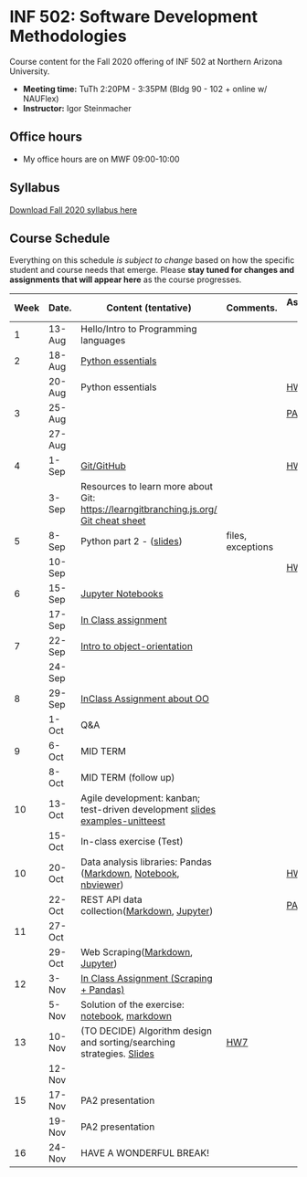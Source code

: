 # INF 502: Software Development Methodologies

Course content for the Fall 2020 offering of INF 502 at Northern Arizona University.

* **Meeting time:** TuTh 2:20PM - 3:35PM (Bldg 90 - 102 + online w/ NAUFlex)
* **Instructor:** Igor Steinmacher

## Office hours
* My office hours are on MWF 09:00-10:00

## Syllabus

[Download Fall 2020 syllabus here](documents/INF502_Syllabus_Steinmacher.pdf)

## Course Schedule
Everything on this schedule *is subject to change* based on how the specific student and course needs that emerge. Please **stay tuned for changes and assignments that will appear here** as the course progresses.

|Week|Date.   | Content (tentative)                                   | Comments.        | Assignments out          | Deadline |
|----|--------|-------------------------------------------------------|------------------|--------------------------|----------|
| 1  | 13-Aug | Hello/Intro to Programming languages                  |                  |                          |          |
| 2  | 18-Aug | [Python essentials](slides/Python_ready_set_go.pdf)   |                  |                          |          |
|    | 20-Aug |  Python essentials                                    |                  | [HW1](assignments/01_basicPython.md) ||
| 3  | 25-Aug |                                                       |                  | [PA1](assignments/pa01.md)|                                   |
|    | 27-Aug |                           |                  |                    |  |
| 4  |  1-Sep | [Git/GitHub](slides/lectureGit.pdf)                   |                  |[HW2](assignments/02_git.md)                           | HW1         |
|    |  3-Sep | Resources to learn more about Git: https://learngitbranching.js.org/ <br> [Git cheat sheet](https://ndpsoftware.com/git-cheatsheet.html)                                                     |                          |         |
| 5  |  8-Sep | Python part 2 - ([slides](slides/Python_class2.pdf))  | files, exceptions|                          |        HW2 |
|    | 10-Sep |               |                  |[HW3/4](assignments/03_dictionary_list.md)|    |
| 6  | 15-Sep | [Jupyter Notebooks](slides/Jupyter.md)                |                  |                          |          |
|    | 17-Sep | [In Class assignment](assignments/inClassSept10.md)   |                  |                          |          |
| 7  | 22-Sep | [Intro to object-orientation](notebooks/ObjectOrientation.ipynb) |       |                          |          |
|    | 24-Sep |                                                       |                  |                          | HW3/4    |
| 8  | 29-Sep | [InClass Assignment about OO](assignments/inClassSept29.md) |            |                          |          |
|    |  1-Oct | Q&A                                                   |                  |                          |          |
| 9  |  6-Oct | MID TERM                                              |                  |                          |          |
|    |  8-Oct | MID TERM (follow up)                                  |                  |                          |   PA1    |
| 10 | 13-Oct | Agile development: kanban; test-driven development [slides](slides/Agile.pdf) [examples-unitteest](examples/unittest.zip)|  |
|    | 15-Oct | In-class exercise (Test)                              |                  |                          |          |
| 10 | 20-Oct | Data analysis libraries: Pandas ([Markdown](notebooks/PandasKickoff/PandasKickoff.md), [Notebook](notebooks/PandasKickoff.ipynb), [nbviewer](https://nbviewer.jupyter.org/github/igorsteinmacher/INF502-Fall2019/blob/master/notebooks/PandasKickoff.ipynb)) |   |[HW6](assignments/HW6_pandas.md)|    |
|    | 22-Oct | REST API data collection([Markdown](notebooks/REST_APIs.md), [Jupyter](notebooks/REST_APIs.ipynb))||[PA2](assignments/PA2.md) ||
| 11 | 27-Oct |                                                       |                  |                         |           |
|    | 29-Oct | Web Scraping([Markdown](notebooks/BeautifulSoup.md), [Jupyter](notebooks/BeautifulSoup.ipynb))  || | HW6       |
| 12 |  3-Nov | [In Class Assignment (Scraping + Pandas)](assignments/inClassNov03.md)|  |                          |          |
|    |  5-Nov | Solution of the exercise: [notebook](assignments/Scraping_Pandas_inClass.ipynb), [markdown](assignments/Scraping_Pandas_inClass.md)| | | |
| 13 | 10-Nov | (TO DECIDE) Algorithm design and sorting/searching strategies. [Slides](slides/AlgorithmicStrategies.pdf) |[HW7](assignments/HW7.md)| |
|    | 12-Nov |                                                       |                  |                          |   HW7    |
| 15 | 17-Nov | PA2 presentation                                      |                  |                          |    PA2   |
|    | 19-Nov | PA2 presentation                                      |                  |                          |          |
| 16 | 24-Nov | HAVE A WONDERFUL BREAK!                               |                  |                          |          |
